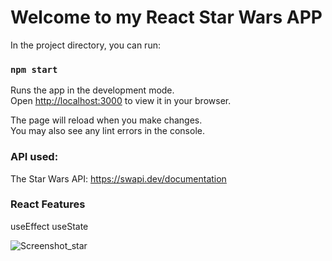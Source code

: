 # Welcome to my React Star Wars APP

In the project directory, you can run:

### `npm start`

Runs the app in the development mode.\
Open [http://localhost:3000](http://localhost:3000) to view it in your browser.

The page will reload when you make changes.\
You may also see any lint errors in the console.

### API used:

The Star Wars API: https://swapi.dev/documentation

### React Features
 
 useEffect
 useState


![Screenshot_star](https://user-images.githubusercontent.com/94885352/154775411-561b36fb-3d26-437a-a917-fea44a6198ad.jpg)
